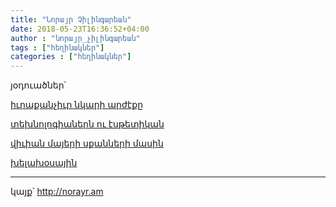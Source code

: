 ```yaml
---
title: "Նորայր Չիլինգարեան"
date: 2018-05-23T16:36:52+04:00
author : "նորայր_չիլինգարեան"
tags : ["հեղինակներ"]
categories : ["հեղինակներ"]
---
```


յօդուածներ՝

[իւրաքանչիւր նկարի արժէքը](/հոսք/իւրաքանչիւր_նկարի_արժէքը/)

[տեխնոլոգիաներն ու էսթետիկան](/հոսք/տեխնոլոգիաներն_ու_էսթետիկան/)

[վիւիան մայերի սքանների մասին](/հոսք/վիւիանի_սքանների_մասին/)

[խելախօսային](/հոսք/խելախօսային/)


_____

կայք՝ http://norayr.am

